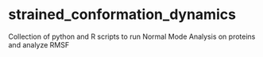 # strained_conformation_dynamics
Collection of python and R scripts to run Normal Mode Analysis on proteins and analyze RMSF
